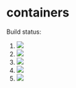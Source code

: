 # containers

Build status:

1. [![](https://github.com/oklipfel/containers/workflows/tests-BST/badge.svg)](https://github.com/oklipfel/containers/actions?query=workflow%3Atests-BST)
1. [![](https://github.com/oklipfel/containers/workflows/tests-BinaryTree/badge.svg)](https://github.com/oklipfel/containers/actions?query=workflow%3Atests-BinaryTree)
1. [![](https://github.com/oklipfel/containers/workflows/tests-fibonacci/badge.svg)](https://github.com/oklipfel/containers/actions?query=workflow%3Atests-fibonacci)
1. [![](https://github.com/oklipfel/containers/workflows/tests-range/badge.svg)](https://github.com/oklipfel/containers/actions?query=workflow%3Atests-range)
1. [![](https://github.com/oklipfel/containers/workflows/tests-heap/badge.svg)](https://github.com/oklipfel/containers/actions?query=workflow%3Atests-heap)


